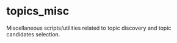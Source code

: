 # topics_misc
Miscellaneous scripts/utilities related to topic discovery and topic candidates selection.
